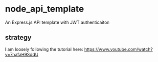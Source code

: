 # node_api_template
An Express.js API template with JWT authenticaiton

## strategy
I am loosely following the tutorial here: 
https://www.youtube.com/watch?v=7nafaH9SddU
